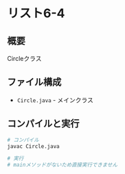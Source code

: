 # リスト6-4

## 概要
Circleクラス

## ファイル構成
- `Circle.java` - メインクラス

## コンパイルと実行
```bash
# コンパイル
javac Circle.java

# 実行
# mainメソッドがないため直接実行できません
```
